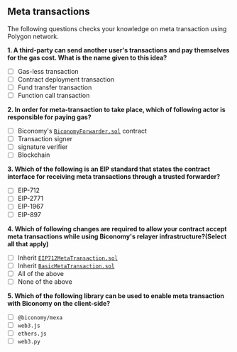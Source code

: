 ## Meta transactions
The following questions checks your knowledge on meta transaction using Polygon network.

**1. A third-party can send another user's transactions and pay themselves for the gas cost. What is the name given to this idea?**
- [ ] Gas-less transaction
- [ ] Contract deployment transaction
- [ ] Fund transfer transaction
- [ ] Function call transaction

**2. In order for meta-transaction to take place, which of following actor is responsible for paying gas?**
- [ ] Biconomy's [`BiconomyForwarder.sol`](https://github.com/bcnmy/mexa/blob/master/contracts/6/forwarder/BiconomyForwarder.sol) contract
- [ ] Transaction signer
- [ ] signature verifier
- [ ] Blockchain

**3. Which of the following is an EIP standard that states the contract interface for receiving meta transactions through a trusted forwarder?**
- [ ] EIP-712
- [ ] EIP-2771
- [ ] EIP-1967
- [ ] EIP-897

**4. Which of following changes are required to allow your contract accept meta transactions while using Biconomy's relayer infrastructure?(Select all that apply)**
- [ ] Inherit [`EIP712MetaTransaction.sol`](https://github.com/bcnmy/metatx-standard/blob/master/src/contracts/EIP712MetaTransaction.sol)
- [ ] Inherit [`BasicMetaTransaction.sol`](https://github.com/bcnmy/metatx-standard/blob/basic-signature-metatx/src/contracts/BasicMetaTransaction.sol)
- [ ] All of the above
- [ ] None of the above

**5. Which of the following library can be used to enable meta transaction with Biconomy on the client-side?**
- [ ] `@biconomy/mexa`
- [ ] `web3.js`
- [ ] `ethers.js`
- [ ] `web3.py`